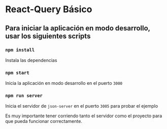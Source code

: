 # React-Query Básico

## Para iniciar la aplicación en modo desarrollo, usar los siguientes scripts

### `npm install`

Instala las dependencias

### `npm start`

Inicia la aplicación en modo desarrollo en el puerto `3000`

### `npm run server`

Inicia el servidor de `json-server` en el puerto `3005` para probar el ejemplo

Es muy importante tener corriendo tanto el servidor como el proyecto para que pueda funcionar correctamente.

